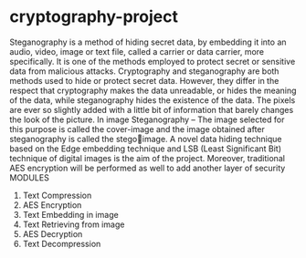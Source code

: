 # cryptography-project

Steganography is a method of hiding secret data, by embedding it into an audio, video, image or 
text file, called a carrier or data carrier, more specifically. It is one of the methods employed to 
protect secret or sensitive data from malicious attacks. Cryptography and steganography are both 
methods used to hide or protect secret data. However, they differ in the respect that cryptography 
makes the data unreadable, or hides the meaning of the data, while steganography hides the  existence of the data. The pixels are ever so slightly added with a little bit of information that  barely changes the look of the picture. In image Steganography – The image selected for this  purpose is called the cover-image and the image obtained after steganography is called the stegoimage. A novel data hiding technique based on the Edge embedding technique and LSB (Least Significant Bit) technique of digital images is the aim of the project. Moreover, traditional AES 
encryption will be performed as well to add another layer of security
MODULES 
1. Text Compression
3. AES Encryption
4. Text Embedding in image
5. Text Retrieving from image
6. AES Decryption
7. Text Decompression
